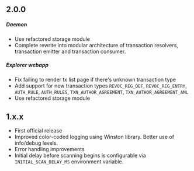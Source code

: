 ## 2.0.0
##### Daemon
- Use refactored storage module
- Complete rewrite into modular architecture of transaction resolvers, transaction emitter and 
transaction consumer.

##### Explorer webapp
- Fix failing to render tx list page if there's unknown transaction type
- Add support for new transaction types `REVOC_REG_DEF`, `REVOC_REG_ENTRY`, `AUTH_RULE`, 
`AUTH_RULES`, `TXN_AUTHOR_AGREEMENT`, `TXN_AUTHOR_AGREEMENT_AML`
- Use refactored storage module

## 1.x.x
- First official release
- Improved color-coded logging using Winston library. Better use of info/debug levels. 
- Error handling improvements 
- Initial delay before scanning begins is configurable via `INITIAL_SCAN_DELAY_MS` environment variable.
